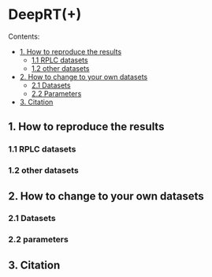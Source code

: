 # DeepRT(+)
Contents:
* [1. How to reproduce the results](#1)
    - [1.1 RPLC datasets](#1.1)
    - [1.2 other datasets](#1.2)
* [2. How to change to your own datasets](#2)
    - [2.1 Datasets](#2.1)
    - [2.2 Parameters](#2.2)
* [3. Citation](#3)    

<h2 id="1">1. How to reproduce the results</h2>

<h3 id="1.1">1.1 RPLC datasets</h3>

<h3 id="1.2">1.2 other datasets</h3>

<h2 id="2">2. How to change to your own datasets</h2>

<h3 id="2.1">2.1 Datasets</h3>

<h3 id="2.2">2.2 parameters</h3>

<h2 id="3">3. Citation</h2>
